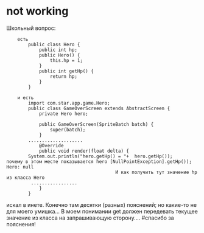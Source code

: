 # not working

Школьный вопрос: 

		есть
			public class Hero {
				public int hp;
				public Hero() {
					this.hp = 1;
				}
				public int getHp() {
					return hp;
				}
			}

		и есть
			import com.star.app.game.Hero;
			public class GameOverScreen extends AbstractScreen {
				private Hero hero;

				public GameOverScreen(SpriteBatch batch) {
					super(batch);
				}
			.................... 
				@Override
				public void render(float delta) {
			System.out.println("hero.getHp() = "+  hero.getHp());  		почему в этом месте показывается hero [NullPointException].getHp());   Hero: null
											И как получить тут значение hp из класса Hero
			 .................  
				}
			}
искал в инете. Конечно там десятки (разных) пояснений; но какие-то не для моего умишка... В моем понимании get должен передевать текущее значение из класса на запрашивающую сторону....
#спасибо за пояснения!
